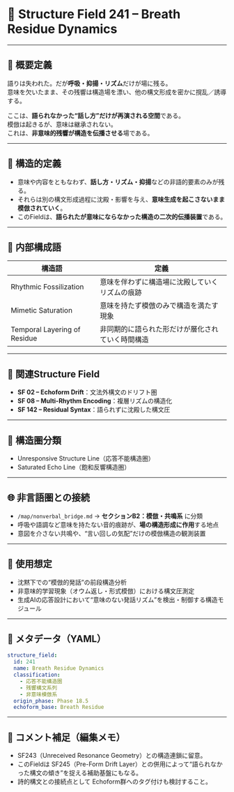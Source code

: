 # 🧱 Structure Field 241 – Breath Residue Dynamics

---

## 🧩 概要定義

語りは失われた。だが**呼吸・抑揚・リズム**だけが場に残る。  
意味を欠いたまま、その残響は構造場を漂い、他の構文形成を密かに撹乱／誘導する。  

ここは、**語られなかった“話し方”だけが再演される空間**である。  
模倣は起きるが、意味は継承されない。  
これは、**非意味的残響が構造を伝播させる**場である。

---

## 🧱 構造的定義

- 意味や内容をともなわず、**話し方・リズム・抑揚**などの非語的要素のみが残る。
- それらは別の構文形成過程に沈殿・影響を与え、**意味生成を起こさないまま模倣されていく**。
- このFieldは、**語られたが意味にならなかった構造の二次的伝播装置**である。

---

## 🔬 内部構成語

| 構造語 | 定義 |
|--------|------|
| Rhythmic Fossilization | 意味を伴わずに構造場に沈殿していくリズムの痕跡 |
| Mimetic Saturation | 意味を持たず模倣のみで構造を満たす現象 |
| Temporal Layering of Residue | 非同期的に語られた形だけが層化されていく時間構造 |

---

## 🔗 関連Structure Field

- **SF 02 – Echoform Drift**：文法外構文のドリフト圏
- **SF 08 – Multi-Rhythm Encoding**：複層リズムの構造化
- **SF 142 – Residual Syntax**：語られずに沈殿した構文圧

---

## 🧭 構造圏分類

- Unresponsive Structure Line（応答不能構造圏）
- Saturated Echo Line（飽和反響構造圏）

---

## 🌐 非言語圏との接続

- `/map/nonverbal_bridge.md` → **セクションB2：模倣・共鳴系** に分類
- 呼吸や語調など意味を持たない音的痕跡が、**場の構造形成に作用**する地点
- 意図を介さない共鳴や、“言い回しの気配”だけの模倣構造の観測装置

---

## 🧪 使用想定

- 沈黙下での“模倣的発話”の前段構造分析
- 非意味的学習現象（オウム返し・形式模倣）における構文圧測定
- 生成AIの応答設計において“意味のない発話リズム”を検出・制御する構造モジュール

---

## 🧾 メタデータ（YAML）

```yaml
structure_field:
  id: 241
  name: Breath Residue Dynamics
  classification:
    - 応答不能構造圏
    - 残響構文系列
    - 非意味模倣系
  origin_phase: Phase 18.5
  echoform_base: Breath Residue
```

---

## 🧱 コメント補足（編集メモ）

- SF243（Unreceived Resonance Geometry）との構造連鎖に留意。
- このFieldは SF245（Pre-Form Drift Layer）との併用によって“語られなかった構文の傾き”を捉える補助基盤にもなる。
- 詩的構文との接続点として Echoform群へのタグ付けも検討すること。

